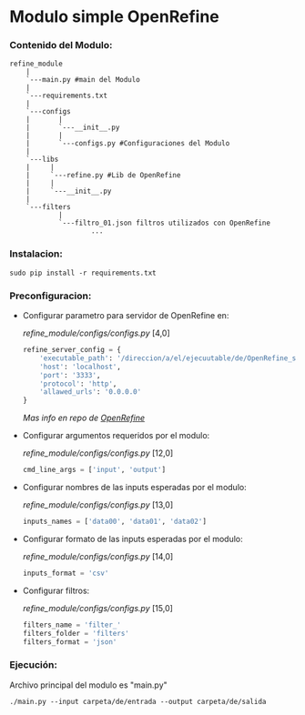 
# Modulo simple OpenRefine
### Contenido del Modulo:
    refine_module
        |
        `---main.py #main del Modulo
        |
        `---requirements.txt
        |
        `---configs
        |       |
        |       `---__init__.py
        |       |
        |       `---configs.py #Configuraciones del Modulo
        |
        `---libs
        |     |
        |     `---refine.py #Lib de OpenRefine
        |     |
        |     `---__init__.py
        |
        `---filters
                |
                `---filtro_01.json filtros utilizados con OpenRefine
                        ...
### Instalacion:
    sudo pip install -r requirements.txt

### Preconfiguracion:

* Configurar parametro para servidor de OpenRefine en:

  *refine_module/configs/configs.py* [4,0]

  ```Python
  refine_server_config = {
      'executable_path': '/direccion/a/el/ejecuutable/de/OpenRefine_server',
      'host': 'localhost',
      'port': '3333',
      'protocol': 'http',
      'allawed_urls': '0.0.0.0'
  }
  ```
  *Mas info en repo de [OpenRefine](https://github.com/OpenRefine/OpenRefine)*

* Configurar argumentos requeridos por el modulo:

  *refine_module/configs/configs.py* [12,0]

  ```Python
  cmd_line_args = ['input', 'output']
  ```

* Configurar nombres de las inputs esperadas por el modulo:

    *refine_module/configs/configs.py* [13,0]

    ```Python
    inputs_names = ['data00', 'data01', 'data02']
    ```

* Configurar formato de las inputs esperadas por el modulo:

    *refine_module/configs/configs.py* [14,0]

    ```Python
    inputs_format = 'csv'
    ```

* Configurar filtros:

    *refine_module/configs/configs.py* [15,0]

    ```Python
    filters_name = 'filter_'
  filters_folder = 'filters'
  filters_format = 'json'
    ```


### Ejecución:

Archivo principal del modulo es "main.py"

    ./main.py --input carpeta/de/entrada --output carpeta/de/salida
